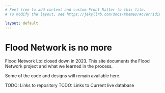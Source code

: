 ```yaml
---
# Feel free to add content and custom Front Matter to this file.
# To modify the layout, see https://jekyllrb.com/docs/themes/#overriding-theme-defaults

layout: default
---
```


# Flood Network is no more

Flood Network Ltd closed down in 2023. This site documents the Flood Network project and what we learned in the process.

Some of the code and designs will remain available here.

TODO: Links to repository
TODO: Links to Current live database